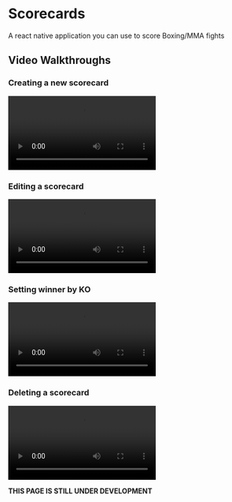 # Scorecards
A react native application you can use to score Boxing/MMA fights

## Video Walkthroughs
### Creating a new scorecard

<video src="https://github.com/user-attachments/assets/fdee7cb0-bf57-410e-8b07-dc948e124e7d" controls="controls" style="max-width: 730px;">
</video>


### Editing a scorecard

<video src="https://github.com/user-attachments/assets/62da3d05-46c1-48bc-9936-ace3580a036a" controls="controls" style="max-width: 730px;">
</video>

### Setting winner by KO

<video src="https://github.com/user-attachments/assets/7303990f-7c13-47ca-83d3-36be097d6ac2" controls="controls" style="max-width: 730px;">
</video>

### Deleting a scorecard

<video src="https://github.com/user-attachments/assets/2059e19b-70c2-4091-8e23-6e6019e1ebd1" controls="controls" style="max-width: 730px;">
</video>

**THIS PAGE IS STILL UNDER DEVELOPMENT**




